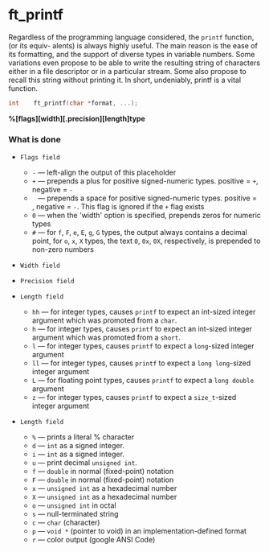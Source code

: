 # ft_printf

Regardless of the programming language considered, the `printf` function,(or its equiv- alents) is always highly useful. 
The main reason is the ease of its formatting, and the support of diverse types in variable numbers. 
Some variations even propose to be able to write the resulting string of characters either in a file descriptor or in a particular stream. 
Some also propose to recall this string without printing it. In short, undeniably, printf is a vital function.

```c
int    ft_printf(char *format, ...);
```

<b>%[flags][width][.precision][length]type</b>

### What is done

* `Flags field`
  * `-` — left-align the output of this placeholder
  * `+` — prepends a plus for positive signed-numeric types. positive = `+`, negative = `-`
  * ` ` — prepends a space for positive signed-numeric types. positive = ` `, negative = `-`. This flag is ignored if the `+` flag exists
  * `0` — when the 'width' option is specified, prepends zeros for numeric types
  * `#` — for `f`, `F`, `e`, `E`, `g`, `G` types, the output always contains a decimal point, for `o`, `x`, `X` types, the text `0`, `0x`, `0X`, respectively, is prepended to non-zero numbers

* `Width field`
* `Precision field`
* `Length field`
  * `hh` — for integer types, causes `printf` to expect an int-sized integer argument which was promoted from a `char`.
  * `h` — for integer types, causes `printf` to expect an int-sized integer argument which was promoted from a `short`.
  * `l` — for integer types, causes `printf` to expect a `long`-sized integer argument
  * `ll` — for integer types, causes `printf` to expect a `long long`-sized integer argument
  * `L` — for floating point types, causes `printf` to expect a `long double` argument
  * `z` — for integer types, causes `printf` to expect a `size_t`-sized integer argument
  
* `Length field`
  * `%` — prints a literal % character
  * `d` — `int` as a signed integer.
  * `i` — `int` as a signed integer.
  * `u` — print decimal `unsigned int`.
  * `f` — `double` in normal (fixed-point) notation
  * `F` — `double` in normal (fixed-point) notation
  * `x` — `unsigned int` as a hexadecimal number
  * `X` — `unsigned int` as a hexadecimal number
  * `o` — `unsigned int` in octal
  * `s` — null-terminated string
  * `c` — `char` (character)
  * `p` — `void *` (pointer to void) in an implementation-defined format
  * `r` — color output (google ANSI Code)
 
